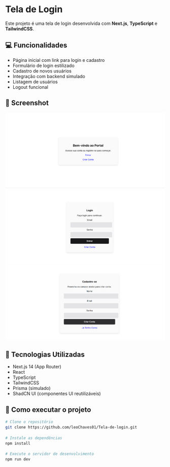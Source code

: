 # Tela de Login

Este projeto é uma tela de login desenvolvida com **Next.js**, **TypeScript** e **TailwindCSS**.

## 💻 Funcionalidades

- Página inicial com link para login e cadastro
- Formulário de login estilizado
- Cadastro de novos usuários
- Integração com backend simulado
- Listagem de usuários
- Logout funcional

## 📸 Screenshot

![Pagina Inicial](/img/paginaInicial.png)
![Tela de Login](/img/login.png)
![Tela de Cadastro](/img/cadastre-se.png)


## 🚀 Tecnologias Utilizadas

- Next.js 14 (App Router)
- React
- TypeScript
- TailwindCSS
- Prisma (simulado)
- ShadCN UI (componentes UI reutilizáveis)

## 📁 Como executar o projeto

```bash
# Clone o repositório
git clone https://github.com/leoChaves01/Tela-de-login.git

# Instale as dependências
npm install

# Execute o servidor de desenvolvimento
npm run dev
